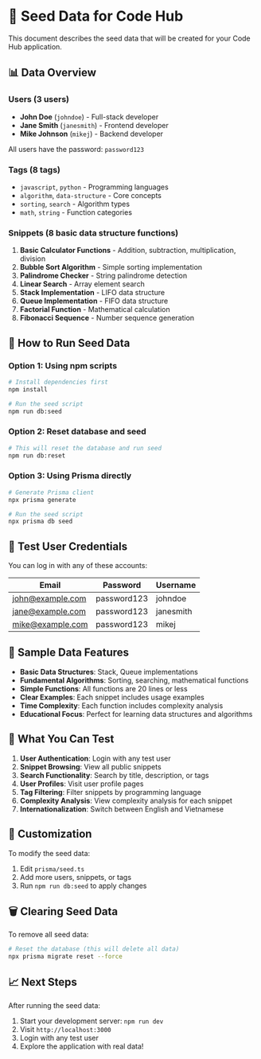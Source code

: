 # 🌱 Seed Data for Code Hub

This document describes the seed data that will be created for your Code Hub application.

## 📊 Data Overview

### Users (3 users)

-   **John Doe** (`johndoe`) - Full-stack developer
-   **Jane Smith** (`janesmith`) - Frontend developer
-   **Mike Johnson** (`mikej`) - Backend developer

All users have the password: `password123`

### Tags (8 tags)

-   `javascript`, `python` - Programming languages
-   `algorithm`, `data-structure` - Core concepts
-   `sorting`, `search` - Algorithm types
-   `math`, `string` - Function categories

### Snippets (8 basic data structure functions)

1. **Basic Calculator Functions** - Addition, subtraction, multiplication, division
2. **Bubble Sort Algorithm** - Simple sorting implementation
3. **Palindrome Checker** - String palindrome detection
4. **Linear Search** - Array element search
5. **Stack Implementation** - LIFO data structure
6. **Queue Implementation** - FIFO data structure
7. **Factorial Function** - Mathematical calculation
8. **Fibonacci Sequence** - Number sequence generation

## 🚀 How to Run Seed Data

### Option 1: Using npm scripts

```bash
# Install dependencies first
npm install

# Run the seed script
npm run db:seed
```

### Option 2: Reset database and seed

```bash
# This will reset the database and run seed
npm run db:reset
```

### Option 3: Using Prisma directly

```bash
# Generate Prisma client
npx prisma generate

# Run the seed script
npx prisma db seed
```

## 🔐 Test User Credentials

You can log in with any of these accounts:

| Email            | Password    | Username  |
| ---------------- | ----------- | --------- |
| john@example.com | password123 | johndoe   |
| jane@example.com | password123 | janesmith |
| mike@example.com | password123 | mikej     |

## 📝 Sample Data Features

-   **Basic Data Structures**: Stack, Queue implementations
-   **Fundamental Algorithms**: Sorting, searching, mathematical functions
-   **Simple Functions**: All functions are 20 lines or less
-   **Clear Examples**: Each snippet includes usage examples
-   **Time Complexity**: Each function includes complexity analysis
-   **Educational Focus**: Perfect for learning data structures and algorithms

## 🎯 What You Can Test

1. **User Authentication**: Login with any test user
2. **Snippet Browsing**: View all public snippets
3. **Search Functionality**: Search by title, description, or tags
4. **User Profiles**: Visit user profile pages
5. **Tag Filtering**: Filter snippets by programming language
6. **Complexity Analysis**: View complexity analysis for each snippet
7. **Internationalization**: Switch between English and Vietnamese

## 🔧 Customization

To modify the seed data:

1. Edit `prisma/seed.ts`
2. Add more users, snippets, or tags
3. Run `npm run db:seed` to apply changes

## 🗑️ Clearing Seed Data

To remove all seed data:

```bash
# Reset the database (this will delete all data)
npx prisma migrate reset --force
```

## 📈 Next Steps

After running the seed data:

1. Start your development server: `npm run dev`
2. Visit `http://localhost:3000`
3. Login with any test user
4. Explore the application with real data!
